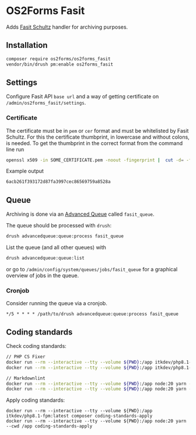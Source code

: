 # OS2Forms Fasit

Adds [Fasit Schultz](https://schultz.dk/loesninger/schultz-fasit/)
handler for archiving purposes.

## Installation

```sh
composer require os2forms/os2forms_fasit
vendor/bin/drush pm:enable os2forms_fasit
```

## Settings

Configure Fasit API `base url` and a way of getting
certificate on `/admin/os2forms_fasit/settings`.

### Certificate

The certificate must be in `pem` or `cer` format and
must be whitelisted by Fasit Schultz.
For this the certificate thumbprint,
in lowercase and without colons, is needed.
To get the thumbprint in the correct format from the command line run

```sh
openssl x509 -in SOME_CERTIFICATE.pem -noout -fingerprint |  cut -d= -f2 | sed 's/://g' | tr '[:upper:]' '[:lower:]'
```

Example output

```sh
6acb261f393172d87fa3997cec86569759a8528a
```

## Queue

Archiving is done via an
[Advanced Queue](https://www.drupal.org/project/advancedqueue)
called `fasit_queue`.

The queue should be processed with `drush`:

```sh
drush advancedqueue:queue:process fasit_queue
```

List the queue (and all other queues) with

```sh
drush advancedqueue:queue:list
```

or go to `/admin/config/system/queues/jobs/fasit_queue`
for a graphical overview of jobs in the queue.

### Cronjob

Consider running the queue via a cronjob.

```cron
*/5 * * * * /path/to/drush advancedqueue:queue:process fasit_queue
```

## Coding standards

Check coding standards:

```sh
// PHP CS Fixer
docker run --rm --interactive --tty --volume ${PWD}:/app itkdev/php8.1-fpm:latest composer install
docker run --rm --interactive --tty --volume ${PWD}:/app itkdev/php8.1-fpm:latest composer coding-standards-check

// Markdownlint
docker run --rm --interactive --tty --volume ${PWD}:/app node:20 yarn --cwd /app install
docker run --rm --interactive --tty --volume ${PWD}:/app node:20 yarn --cwd /app coding-standards-check
```

Apply coding standards:

```shell
docker run --rm --interactive --tty --volume ${PWD}:/app itkdev/php8.1-fpm:latest composer coding-standards-apply
docker run --rm --interactive --tty --volume ${PWD}:/app node:20 yarn --cwd /app coding-standards-apply
```

